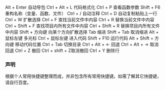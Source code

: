 Alt + Enter 自动导包
Ctrl + Alt + L 代码格式化
Ctrl + P 查看函数参数
Shift + F6 重构名称（变量、函数、文件）
Ctrl + / 自动注释
Ctrl + D 自动复制粘贴上一行
Ctrl + W 扩散选择
Ctrl + F 查找当前文件中内容
Ctrl + R 替换当前文件中内容
Ctrl + Shift + F 查找项目内所有文件中内容
Ctrl + Shift + R 替换项目内所有文件中内容
Shift + 方向键 向某个方向扩散选择
Tab 缩进
Shift + Tab 取消缩进
Alt + 鼠标左键 多光标
Ctrl + 鼠标左键 进入代码
Shift + F10 运行代码
Alt + Shift + 方向键 移动代码位置
Ctrl + Tab 切换目录
Ctrl + Alt +  <- 回退
Ctrl + Alt +  -> 取消回退
Ctrl  + Z 撤回
Ctrl + shift + Z取消撤回
Ctrl + Y 删除行

### 声明

根据个人常用快捷键整理而成，并非包含所有常用快捷键。如需了解其它快捷键，请自行百度。
